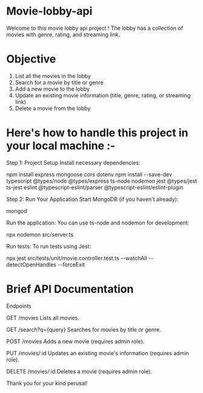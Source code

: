 # Movie-lobby-api

Welcome to this movie lobby api project !
The lobby has a collection of movies with 
genre, rating, and streaming link. 

# Objective
1. List all the movies in the lobby
2. Search for a movie by title or genre
3. Add a new movie to the lobby
4. Update an existing movie information (title, genre, rating, or streaming link)
5. Delete a movie from the lobby

# Here's how to handle this project in your local machine :-

Step 1: Project Setup
Install necessary dependencies:

npm install express mongoose cors dotenv
npm install --save-dev typescript @types/node @types/express ts-node nodemon jest @types/jest ts-jest eslint @typescript-eslint/parser @typescript-eslint/eslint-plugin

Step 2: Run Your Application
Start MongoDB (if you haven't already):

mongod

Run the application:
You can use ts-node and nodemon for development:

npx nodemon src/server.ts

Run tests:
To run tests using Jest:

npx jest src/tests/unit/movie.controller.test.ts --watchAll --detectOpenHandles --forceExit 

# Brief API Documentation

Endpoints

GET /movies
Lists all movies.

GET /search?q={query}
Searches for movies by title or genre.

POST /movies
Adds a new movie (requires admin role).

PUT /movies/:id
Updates an existing movie's information (requires admin role).

DELETE /movies/:id
Deletes a movie (requires admin role).

Thank you for your kind perusal!
